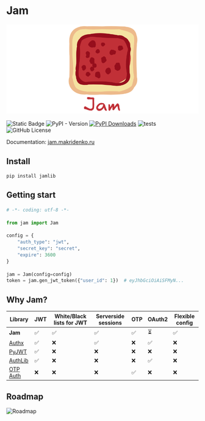 # Jam

![logo](https://github.com/lyaguxafrog/jam/blob/master/docs/assets/h_logo_n_title.png?raw=true)

![Static Badge](https://img.shields.io/badge/Python-3.13-blue?logo=python&logoColor=white)
![PyPI - Version](https://img.shields.io/pypi/v/jamlib)
[![PyPI Downloads](https://static.pepy.tech/personalized-badge/jamlib?period=total&units=INTERNATIONAL_SYSTEM&left_color=GRAY&right_color=RED&left_text=Downloads)](https://pypi.org/project/jamlib/)
![tests](https://github.com/lyaguxafrog/jam/actions/workflows/run-tests.yml/badge.svg)
![GitHub License](https://img.shields.io/github/license/lyaguxafrog/jam)

Documentation: [jam.makridenko.ru](https://jam.makridenko.ru)

## Install
```bash
pip install jamlib
```

## Getting start
```python
# -*- coding: utf-8 -*-

from jam import Jam

config = {
    "auth_type": "jwt",
    "secret_key": "secret",
    "expire": 3600
}

jam = Jam(config=config)
token = jam.gen_jwt_token({"user_id": 1})  # eyJhbGciOiAiSFMyN...
```

## Why Jam?
| Library                               | JWT | White/Black lists for JWT | Serverside sessions | OTP | OAuth2 | Flexible config |
|---------------------------------------|-----|---------------------------|--------------------|-----|--------|-------|
| **Jam**                               | ✅   | ✅                         | ✅                  | ✅   | ⏳      | ✅     |
| [Authx](https://authx.yezz.me/)       | ✅   |  ❌                       |  ✅                  | ❌   | ✅      | ❌     |
| [PyJWT](https://pyjwt.readthedocs.io) | ✅   | ❌                         | ❌                  | ❌   | ❌      | ❌     |
| [AuthLib](https://docs.authlib.org)   | ✅   | ❌                         | ❌                  | ❌  | ✅      | ❌     |
| [OTP Auth](https://otp.authlib.org/)  | ❌   | ❌                         | ❌                  | ✅   | ❌      | ❌     |

## Roadmap
![Roadmap](https://jam.makridenko.ru/assets/roadmap.png?raw=true)

